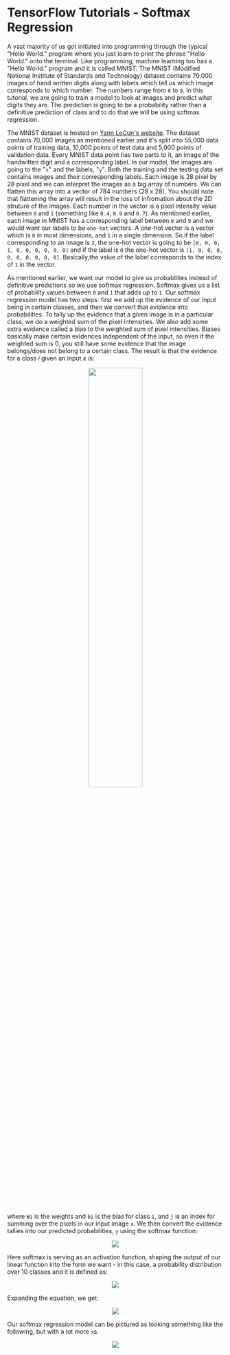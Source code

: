 # TensorFlow Tutorials - Softmax Regression

A vast majority of us got initiated into programming through the typical "Hello World." program where you just learn to print the phrase "Hello World." onto the terminal. Like programming, machine learning too has a "Hello World." program and it is called MNIST. The MNIST (Modified National Institute of Standards and Technology) dataset contains 70,000 images of hand written digits along with labels which tell us which image corresponds to which number. The numbers range from `0` to `9`. In this tutorial, we are going to train a model to look at images and predict what digits they are. The prediction is going to be a probability rather than a definitive prediction of class and to do that we will be using softmax regression. 

The MNIST dataset is hosted on [Yann LeCun's website](http://yann.lecun.com/exdb/mnist/). The dataset contains 70,000 images as mentioned earlier and it's split into 55,000 data points of training data, 10,000 points of test data and 5,000 points of validation data. Every MNIST data point has two parts to it, an image of the handwitten digit and a corresponding label. In our model, the images are going to the "`x`" and the labels, "`y`". Both the training and the testing data set contains images and their corresponding labels. Each image is 28 pixel by 28 pixel and we can interpret the images as a big array of numbers. We can flatten this array into a vector of 784 numbers (28 x 28). You should note that flattening the array will result in the loss of infromation about the 2D struture of the images. Each number in the vector is a pixel intensity value between `0` and `1` (something like `0.4`, `0.9` and `0.7`). As mentioned earlier, each image in MNIST has a corresponding label between `0` and `9` and we would want our labels to be `one-hot` vectors. A one-hot vector is a vector which is `0` in most dimensions, and `1` in a single dimension. So if the label corresponding to an image is `3`, the one-hot vector is going to be `[0, 0, 0, 1, 0, 0, 0, 0, 0, 0]` and if the label is `0` the one-hot vector is `[1, 0, 0, 0, 0, 0, 0, 0, 0, 0]`. Basically,the value of the label corresponds to the index of `1` in the vector.

As mentioned earlier, we want our model to give us probablities instead of definitive predictions so we use softmax regression. Softmax gives us a list of probability values between `0` and `1` that adds up to `1`. Our softmax regression model has two steps: first we add up the evidence of our input being in certain classes, and then we convert that evidence into probabilities. To tally up the evidence that a given image is in a particular class, we do a weighted sum of the pixel intensities. We also add some extra evidence called a bias to the weighted sum of pixel intensities. Biases basically make certain evidences independent of the input, so even if the weighted sum is 0, you still have some evidence that the image belongs/does not belong to a certain class. The result is that the evidence for a class *i* given an input *x* is:

<div align="center">
  <img src="https://cldup.com/ttvcgjROql.png" style="width: 50%; height: 50 %"><br>
</div>

where `Wi` is the weights and `bi` is the bias for class `i`, and `j` is an index for summing over the pixels in our input image `x`. We then convert the evidence tallies into our predicted probabilities, `y` using the softmax function:

<div align="center">
  <img src="https://cldup.com/KDaO5ykUi7.png"><br>
</div>

Here softmax is serving as an activation function, shaping the output of our linear function into the form we want - in this case, a probability distribution over 10 classes and it is defined as:

<div align="center">
  <img src="https://cldup.com/y_VWl_UTcz.png"><br>
</div>

Expanding the equation, we get:

<div align="center">
  <img src="https://cldup.com/aMYqYFKHWD.png"><br>
</div>

Our softmax regression model can be pictured as looking something like the following, but with a lot more `x`s. 

<div align="center">
  <img src="https://www.tensorflow.org/images/softmax-regression-scalargraph.png"><br>
</div>